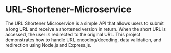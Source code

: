 # URL-Shortener-Microservice
The URL Shortener Microservice is a simple API that allows users to submit a long URL and receive a shortened version in return. When the short URL is accessed, the user is redirected to the original URL. This project demonstrates how to handle URL encoding/decoding, data validation, and redirection using Node.js and Express.js.
